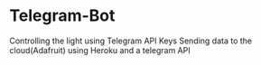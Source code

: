 # Telegram-Bot
Controlling the light using Telegram API Keys
Sending data to the cloud(Adafruit) using Heroku and a telegram API
